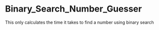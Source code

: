 # Binary_Search_Number_Guesser
This only calculates the time it takes to find a number using binary search
